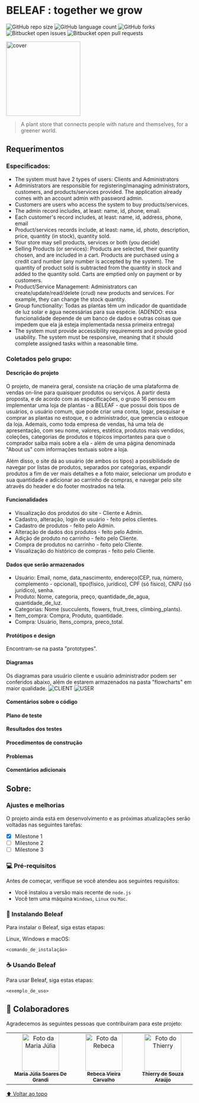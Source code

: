 # BELEAF : together we grow

<!---Esses são exemplos. Veja https://shields.io para outras pessoas ou para personalizar este conjunto de escudos. Você pode querer incluir dependências, status do projeto e informações de licença aqui--->

![GitHub repo size](https://img.shields.io/github/repo-size/iuricode/README-template?style=for-the-badge)
![GitHub language count](https://img.shields.io/github/languages/count/iuricode/README-template?style=for-the-badge)
![GitHub forks](https://img.shields.io/github/forks/iuricode/README-template?style=for-the-badge)
![Bitbucket open issues](https://img.shields.io/bitbucket/issues/iuricode/README-template?style=for-the-badge)
![Bitbucket open pull requests](https://img.shields.io/bitbucket/pr-raw/iuricode/README-template?style=for-the-badge)

<img src="https://user-images.githubusercontent.com/82612544/234600077-f9ad1c50-9993-46e3-9940-7b80fc1bc8bb.png" alt="cover" height="200px">

> A plant store that connects people with nature and themselves, for a greener world.

## Requerimentos
### Especificados:
* The system must have 2 types of users: Clients and Administrators
* Administrators are responsible for registering/managing administrators, customers, and products/services provided. The application already comes with an account admin with password admin.
* Customers are users who access the system to buy products/services.
* The admin record includes, at least: name, id, phone, email.
* Each customer's record includes, at least: name, id, address, phone, email
* Product/services records include, at least: name, id, photo, description, price, quantity (in stock), quantity sold.
* Your store may sell products, services or both (you decide)
* Selling Products (or services): Products are selected, their quantity chosen, and are included in a cart. Products are purchased using a credit card number (any number is accepted by the system). The quantity of product sold is subtracted from the quantity in stock and added to the quantity sold. Carts are emptied only on payment or by customers.
* Product/Service Management: Administrators can create/update/read/delete (crud) new products and services. For example, they can change the stock quantity.
* Group functionality: Todas as plantas têm um indicador de quantidade de luz solar e água necessárias para sua espécie.
(ADENDO: essa funcionalidade depende de um banco de dados e outras coisas que impedem que ela já esteja implementada nessa primeira entrega)
* The system must provide accessibility requirements and provide good usability. The system must be responsive, meaning that it should complete assigned tasks within a reasonable time.
### Coletados pelo grupo:

#### Descrição do projeto
O projeto, de maneira geral, consiste na criação de uma plataforma de vendas on-line para quaisquer produtos ou serviços. A partir desta proposta, e de acordo com as especificações, o grupo 16 pensou em implementar uma loja de plantas - a BELEAF - que possui dois tipos de usuários, o usuário comum, que pode criar uma conta, logar, pesquisar e comprar as plantas no estoque, e o administrador, que gerencia o estoque da loja. Ademais, como toda empresa de vendas, há uma tela de apresentação, com seu nome, valores, estética, produtos mais vendidos, coleções, categorias de produtos e tópicos importantes para que o comprador saiba mais sobre a ela - além de uma página denominada "About us" com informações textuais sobre a loja.

Além disso, o site dá ao usuário (de ambos os tipos) a possibilidade de navegar por listas de produtos, separados por categorias, expandir produtos a fim de ver mais detalhes e a foto maior, selecionar um produto e sua quantidade e adicionar ao carrinho de compras, e navegar pelo site através do header e do footer mostrados na tela.

#### Funcionalidades
* Visualização dos produtos do site - Cliente e Admin.
* Cadastro, alteração, login de usuário - feito pelos clientes.
* Cadastro de produtos - feito pelo Admin.
* Alteração de dados dos produtos - feito pelo Admin.
* Adição de produto no carrinho - feito pelo Cliente.
* Compra de produtos no carrinho - feito pelo Cliente.
* Visualização do histórico de compras - feito pelo Cliente.

#### Dados que serão armazenados
* Usuário: Email, nome, data_nascimento, endereço(CEP, rua, número, complemento - opcional), tipo(físico, jurídico), CPF (só físico), CNPJ (só jurídico), senha.
* Produto: Nome, categoria, preço, quantidade_de_agua, quantidade_de_luz.
* Categorias: Nome (succulents, flowers, fruit_trees, climbing_plants).
* Item_compra: Compra, Produto, quantidade.
* Compra: Usuário, Itens_compra, preco_total.

#### Protótipos e design
Encontram-se na pasta "prototypes".

#### Diagramas 
Os diagramas para usuário cliente e usuário administrador podem ser conferidos abaixo, além de estarem armazenados na pasta "flowcharts" em maior qualidade.
![CLIENT](https://user-images.githubusercontent.com/82612544/236633960-7aec3cb3-2ad6-4a60-b1cb-dba3cb814b8a.png)
![USER](https://user-images.githubusercontent.com/82612544/236633966-ba5cd309-04d6-4b73-b9c5-831fb1b5bc94.png)

#### Comentários sobre o código

#### Plano de teste

#### Resultados dos testes

#### Procedimentos de construção

#### Problemas

#### Comentários adicionais


## Sobre:
### Ajustes e melhorias

O projeto ainda está em desenvolvimento e as próximas atualizações serão voltadas nas seguintes tarefas:

- [x] Milestone 1
- [ ] Milestone 2
- [ ] Milestone 3

### 💻 Pré-requisitos

Antes de começar, verifique se você atendeu aos seguintes requisitos:
<!---Estes são apenas requisitos de exemplo. Adicionar, duplicar ou remover conforme necessário--->
* Você instalou a versão mais recente de `node.js`
* Você tem uma máquina `Windows`, `Linux` ou `Mac`.

### 🚀 Instalando Beleaf

Para instalar o Beleaf, siga estas etapas:

Linux, Windows e macOS:
```
<comando_de_instalação>
```

### ☕ Usando Beleaf

Para usar Beleaf, siga estas etapas:

```
<exemplo_de_uso>
```

## 🤝 Colaboradores

Agradecemos às seguintes pessoas que contribuíram para este projeto:

<table>
  <tr>
    <td align="center">
      <a href="#">
        <img src="https://user-images.githubusercontent.com/82612544/234594695-90870a13-1e2b-47ab-918e-f0dcb8c8094f.jpg" width="100px;" alt="Foto da Maria Júlia"/><br>
        <sub>
          <b>Maria Júlia Soares De Grandi</b>
        </sub>
      </a>
    </td>
    <td align="center">
      <a href="#">
        <img src="https://user-images.githubusercontent.com/82612544/234595302-87008cef-9889-48c7-8432-e3ca1c8d8340.jpg" width="100px;" alt="Foto da Rebeca"/><br>
        <sub>
          <b>Rebeca Vieira Carvalho</b>
        </sub>
      </a>
    </td>
    <td align="center">
      <a href="#">
        <img src="https://user-images.githubusercontent.com/82612544/234594968-118b0834-ffcb-4446-8bf3-e3d9dd9446b9.jpg" width="100px;" alt="Foto do Thierry"/><br>
        <sub>
          <b>Thierry de Souza Araújo</b>
        </sub>
      </a>
    </td>
  </tr>
</table>

[⬆ Voltar ao topo](#nome-do-projeto)<br>
